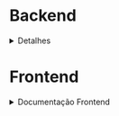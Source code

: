 # Backend
<details>
<summary> Detalhes </summary>

## Sumário
- [📦 Instalação Local](#instalação-local)
- [🐳 Instalação via Container (Docker)](#instalação-via-container-docker)
- [🚀 Execução](#execução)
- [📚 Documentação da API](#documentação-da-api)
- [🔗 Endpoints Disponíveis](#endpoints-disponíveis)
  - [📄 Recebíveis](#recebíveis)
  - [👥 Cedentes](#cedentes)
  - [👤 Usuários](#usuários)
- [🔒 Autenticação](#autenticação)
- [🛠 Tecnologias Utilizadas](#tecnologias-utilizadas)
- [💻 Linguagens Utilizadas](#linguagens-utilizadas)
- [🧪 Testes](#testes)
  - [📋 Como Testar](#como-testar)

## API de Gerenciamento de Recebíveis e Cedentes

Esta é uma API desenvolvida em NestJS para gerenciamento de recebíveis. Ela permite realizar operações CRUD (Create, Read, Update, Delete) em recebíveis, cedentes e usuários, utilizando um banco de dados SQLite e implementando autenticação com JWT e criptografia de senha com bcrypt.



## Como Usar

### Instalação local
1. Certifique-se de ter o Node.js e o npm instalados.
2. Clone este repositório.
3. Entre na pasta backend ou digite no terminal, `cd aprove-me/backend`, logo apois terminar o clone.
4. Execute `npm install` para instalar as dependências.
5. Execute `npm run start:dev` para iniciar o servidor local.

[🔼](#sumário)
### Instalação via container (Docker)

Caso você prefira rodar via container, o que é mais adequado para evitar conflitos de versões de dependências, siga as instruções a baixo.

1. Certifique-se de ter o docker, Node.js e o npm instalados.
2. Clone este repositório.
3. Entre na pasta backend, ou no terminal, digite `cd aprove-me/backend`, logo apois o clone.
4. Execute `npm install` para instalar as dependências.
5.  Abra o terminal, certifique-se de que esteja na pasta raiz do projeto ou em um de seus subdiretórios, digitando `pwd`. Se o final do endereço for `/aprove-me` ou `/aprove-me/**`, tudo certo.
6. Após confirmar que está no local certo, digite no terminal `docker-compose up --build`. Aguarde o procedimento acabar, se tudo estiver certo, aparecerá no terminal algo tipo: `aprove-me-app-1  | [Nest] 29  - 05/25/2024, 3:25:36 AM     LOG [NestApplication] Nest application successfully started +31ms`.
7. O servidor e o banco de dados estará rodando no container `aprove-me-app-1`. Você pode ter acesso ao terminal interativo do container, digitando ` docker exec -it aprove-me-app-1 /bin/sh`.

[🔼](#sumário)

### Execução
Tanto na execução local quanto na execução via container docker, vocẽ pode ver o resultado no navegador. Ao digitar a URL `http://localhost:3000/` você verá uma mensagem de boas vindas.

[🔼](#sumário)

### Documentação da API

A documentação da API está disponível através do Swagger UI.
Você pode acessá-la e testar as rotas em [http://localhost:3000/api](http://localhost:3000/api).

Opitei por usar o Swagger, pois é a melhor escolha no que disrespeito a documentação de API's. Além de ver todas os endpoints existentes e quais opções de entrada eles recebem, você pode testar cada um deles de forma prática.

[🔼](#sumário)

## Endpoints Disponíveis

### Recebíveis

- `GET /integrations/payable`: Retorna todos os recebíveis.
- `GET /integrations/payable/:id`: Retorna um recebível específico pelo ID.
- `POST /integrations/payable`: Cria um novo recebível.
- `PUT /integrations/payable/:id`: Atualiza um recebível existente pelo ID.
- `DELETE /integrations/payable/:id`: Exclui um recebível pelo ID.

[🔼](#sumário)

### Cedentes

- `GET /integrations/assignor`: Retorna todos os cedentes.
- `GET /integrations/assignor/:id`: Retorna um cedente específico pelo ID.
- `POST /integrations/assignor`: Cria um novo cedente.
- `PUT /integrations/assignor/:id`: Atualiza um cedente existente pelo ID.
- `DELETE /integrations/assignor/:id`: Exclui um cedente pelo ID.

[🔼](#sumário)

### Usuários

- `GET /integrations/user`: Retorna todos os usuários.
- `GET /integrations/user/:id`: Retorna um usuário específico pelo ID.
- `GET /integrations/user/login/search`: Retorna um usuário específico pelo login, passando o email como string via `@Query`. Ex: `/integrations/user/login/search?login=test@test.com`
- `POST /integrations/user`: Cria um novo usuário.
- `PUT /integrations/user/:id`: Atualiza um usuário existente pelo ID.
- `DELETE /integrations/user/:id`: Exclui um usuário pelo ID.

[🔼](#sumário)

## Autenticação

A autenticação é necessária para acessar os endpoints de cedentes, recebíveis e usuários.
A API utiliza tokens JWT para autenticação, que devem ser incluídos no cabeçalho da solicitação.



## Tecnologias Utilizadas

- NestJS
- ORM Prisma
- SQLite
- JWT (JSON Web Tokens)
- bcrypt
- Docker
- Swagger
## Linguagens Utilizadas
- TypeScript

[🔼](#sumário)

## Testes

Os testes estão localizados no diretório `/src/repositories`, acompanhando seus respectivos alvos de testes.

#### Como testar?

Estando no diretório `backend`, execulte no terminal `npm run test:unit`. Isso era rodar todos os testes existente no projeto. 

Para testar a cobertatura, execulte no terminal `npm run test:cover`.

Para rodar apenas um arquivo de test, basta acrescentar no final o nome do arquivo de teste, exemplo `npm run test:unit test.unit.main.spec.ts`

OBS: A cada teste ou coverage execultado, o banco de dados será resetado.

[🔼](#sumário)

</details>

# Frontend

<details>
<summary> Documentação Frontend </summary>

</details>